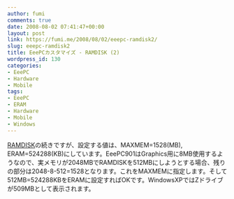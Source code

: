 ```yaml
---
author: fumi
comments: true
date: 2008-08-02 07:41:47+00:00
layout: post
link: https://fumi.me/2008/08/02/eeepc-ramdisk2/
slug: eeepc-ramdisk2
title: EeePCカスタマイズ - RAMDISK (2)
wordpress_id: 130
categories:
- EeePC
- Hardware
- Mobile
tags:
- EeePC
- ERAM
- Hardware
- Mobile
- Windows
---
```


[RAMDISK](http://fumi.me/2008/07/27/eeepc-customize/)の続きですが、設定する値は、MAXMEM=1528(MB), ERAM=524288(KB)にしています。EeePC901はGraphics用に8MB使用するようなので、実メモリが2048MBでRAMDISKを512MBにしようとする場合、残りの部分は2048-8-512=1528となります。これをMAXMEMに指定します。そして512MB=524288KBをERAMに設定すればOKです。WindowsXPではZドライブが509MBとして表示されます。
